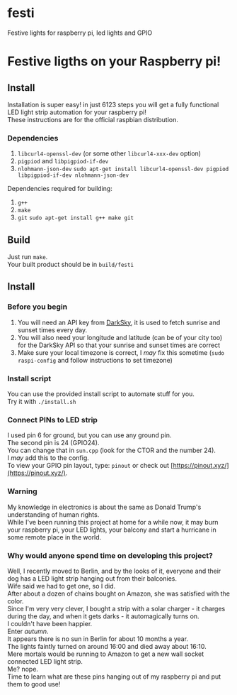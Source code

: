 # festi
Festive lights for raspberry pi, led lights and GPIO

# Festive ligths on your Raspberry pi!

## Install

Installation is super easy! in just 6123 steps you will get a fully functional LED light strip automation for your raspberry pi!  
These instructions are for the official raspbian distribution.  

### Dependencies

1. `libcurl4-openssl-dev` (or some other `libcurl4-xxx-dev` option)
1. `pigpiod` and `libpigpiod-if-dev`
1. `nlohmann-json-dev`
`sudo apt-get install libcurl4-openssl-dev pigpiod libpigpiod-if-dev nlohmann-json-dev`

Dependencies required for building:  

1. `g++`
1. `make`
1. `git`
`sudo apt-get install g++ make git`

## Build

Just run `make`.  
Your built product should be in `build/festi`  

## Install

### Before you begin

1. You will need an API key from [DarkSky](https://darksky.net/dev), it is used to fetch sunrise and sunset times every day.
1. You will also need your longitude and latitude (can be of your city too) for the DarkSky API so that your sunrise and sunset times are correct
1. Make sure your local timezone is correct, I _may_ fix this sometime (`sudo raspi-config` and follow instructions to set timezone)

### Install script

You can use the provided install script to automate stuff for you.  
Try it with `./install.sh`  

### Connect PINs to LED strip

I used pin 6 for ground, but you can use any ground pin.  
The second pin is 24 (GPIO24).  
You can change that in `sun.cpp` (look for the CTOR and the number 24).  
I _may_ add this to the config.  
To view your GPIO pin layout, type: `pinout` or check out [https://pinout.xyz/](https://pinout.xyz/).

### Warning

My knowledge in electronics is about the same as Donald Trump's understanding of human rights.  
While I've been running this project at home for a while now, it may burn your raspberry pi, your LED lights, your balcony and start a hurricane in some remote place in the world.

### Why would anyone spend time on developing this project?

Well, I recently moved to Berlin, and by the looks of it, everyone and their dog has a LED light strip hanging out from their balconies.  
Wife said we had to get one, so I did.  
After about a dozen of chains bought on Amazon, she was satisfied with the color.  
Since I'm very very clever, I bought a strip with a solar charger - it charges during the day, and when it gets darks - it automagically turns on.  
I couldn't have been happier.  
Enter _autumn_.  
It appears there is no sun in Berlin for about 10 months a year.  
The lights faintly turned on around 16:00 and died away about 16:10.  
Mere mortals would be running to Amazon to get a new wall socket connected LED light strip.  
Me? nope.  
Time to learn what are these pins hanging out of my raspberry pi and put them to good use!